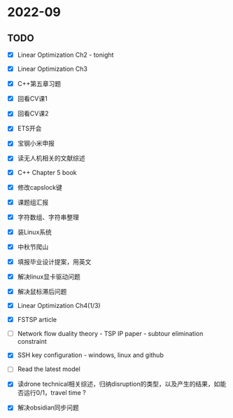 # 2022-09 

## TODO 
- [x] Linear Optimization Ch2  - tonight
- [x] Linear Optimization Ch3
- [x] C++第五章习题
- [x] 回看CV课1
- [x] 回看CV课2
- [x] ETS开会
- [x] 宝钢小米申报
- [x] 读无人机相关的文献综述
- [x] C++ Chapter 5 book
- [x] 修改capslock键
- [x] 课题组汇报
- [x] 字符数组、字符串整理
- [x] 装Linux系统
- [x] 中秋节爬山
- [x] 填报毕业设计提案，用英文
- [x] 解决linux显卡驱动问题
- [x] 解决鼠标滞后问题
- [x] Linear Optimization Ch4(1/3)
- [x] FSTSP article
- [ ] Network flow duality theory - TSP IP paper - subtour elimination constraint
- [x] SSH key configuration - windows, linux and github
- [ ] Read the latest model
- [x] 读drone technical相关综述，归纳disruption的类型，以及产生的结果，如能否运行0/1，travel time ?
- [x] 解决obsidian同步问题

